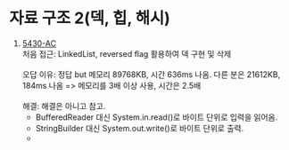 # 자료 구조 2(덱, 힙, 해시)

1. [5430-AC](https://www.acmicpc.net/problem/5430)
   <br>
   처음 접근: LinkedList, reversed flag 활용하여 덱 구현 및 삭제
   <br><br>
   오답 이유: 정답 but 메모리 89768KB, 시간 636ms 나옴. 다른 분은 21612KB, 184ms 나옴 => 메모리를 3배 이상 사용, 시간은 2.5배
   <br><br>
   해결: 해결은 아니고 참고.<br>
   - BufferedReader 대신 System.in.read()로 바이트 단위로 입력을 읽어옴.
   - StringBuilder 대신 System.out.write()로 바이트 단위로 출력.
   - <br><br>

